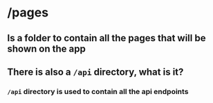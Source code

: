 # /pages

## Is a folder to contain all the pages that will be shown on the app

## There is also a `/api` directory, what is it?

### `/api` directory is used to contain all the api endpoints
